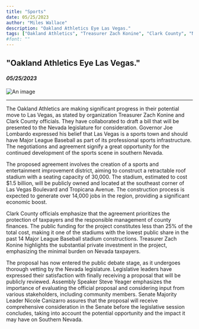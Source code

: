```yaml
---
title: "Sports"
date: 05/25/2023
author: "Miles Wallace"
description: "Oakland Athletics Eye Las Vegas."
tags: ["Oakland Athletics", "Treasurer Zach Konine", "Clark County", "Nevada", "Governor Joe Lombardo", "seating capacity of 30,000", "1.5 billion", "Las Vegas Boulevard", "Tropicana Avenue", "retractable roof stadium", "economic boost", "Major League Baseball", "Nevada taxpayers", "Legislative", "Senate Majority Leader Nicole Canizarro", "Nevada", ]
#font: ""
---
```

## "Oakland Athletics Eye Las Vegas."
#### _05/25/2023_ 
![An image](/img/1989.jpg) 
____
The Oakland Athletics are making significant progress in their potential move to Las Vegas, as stated by organization Treasurer Zach Konine and Clark County officials. They have collaborated to draft a bill that will be presented to the Nevada legislature for consideration. Governor Joe Lombardo expressed his belief that Las Vegas is a sports town and should have Major League Baseball as part of its professional sports infrastructure. The negotiations and agreement signify a great opportunity for the continued development of the sports scene in southern Nevada.

The proposed agreement involves the creation of a sports and entertainment improvement district, aiming to construct a retractable roof stadium with a seating capacity of 30,000. The stadium, estimated to cost $1.5 billion, will be publicly owned and located at the southeast corner of Las Vegas Boulevard and Tropicana Avenue. The construction process is expected to generate over 14,000 jobs in the region, providing a significant economic boost.

Clark County officials emphasize that the agreement prioritizes the protection of taxpayers and the responsible management of county finances. The public funding for the project constitutes less than 25% of the total cost, making it one of the stadiums with the lowest public share in the past 14 Major League Baseball stadium constructions. Treasurer Zach Konine highlights the substantial private investment in the project, emphasizing the minimal burden on Nevada taxpayers.

The proposal has now entered the public debate stage, as it undergoes thorough vetting by the Nevada legislature. Legislative leaders have expressed their satisfaction with finally receiving a proposal that will be publicly reviewed. Assembly Speaker Steve Yeager emphasizes the importance of evaluating the official proposal and considering input from various stakeholders, including community members. Senate Majority Leader Nicole Canizarro assures that the proposal will receive comprehensive consideration in the Senate before the legislative session concludes, taking into account the potential opportunity and the impact it may have on Southern Nevada.
